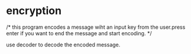 # encryption
/* this program encodes a message wiht an input key from the user.press enter if you want to end the message and start encoding. */

use decoder to decode the encoded message.
